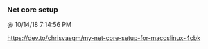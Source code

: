 ﻿

### Net core setup
@ 10/14/18 7:14:56 PM

https://dev.to/chrisvasqm/my-net-core-setup-for-macoslinux-4cbk



